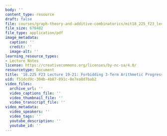 ```yaml
---
body: ''
content_type: resource
draft: false
file: courses/graph-theory-and-additive-combinatorics/mit18_225_f23_lec19-21.pdf
file_size: 678482
file_type: application/pdf
image_metadata:
  caption: ''
  credit: ''
  image-alt: ''
learning_resource_types:
- Lecture Notes
license: https://creativecommons.org/licenses/by-nc-sa/4.0/
resourcetype: Document
title: '18.225 F23 Lecture 19-21: Forbidding 3-Term Arithmetic Progressions'
uid: f51dcd9c-304b-4b87-891c-0e7ea8d7bab2
video_files:
  archive_url: ''
  video_captions_file: ''
  video_thumbnail_file: ''
  video_transcript_file: ''
video_metadata:
  video_speakers: ''
  video_tags: ''
  youtube_description: ''
  youtube_id: ''
---
```

